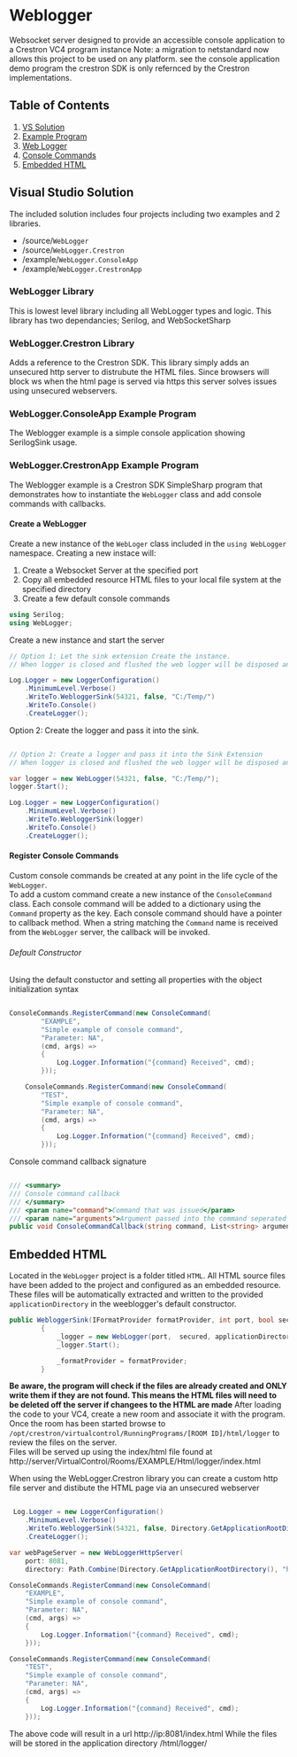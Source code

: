 # Weblogger
Websocket server designed to provide an accessible console application to a Crestron VC4 program instance
Note: a migration to netstandard now allows this project to be used on any platform. see the console application demo program
the crestron SDK is only refernced by the Crestron implementations. 

 ## Table of Contents
1. [VS Solution](#Visual-Studio-Solution)
2. [Example Program](#WebLogger-Example-Program)
3. [Web Logger](#Create-a-WebLogger)
4. [Console Commands](#Register-Console-Commands)
4. [Embedded HTML](#Embedded-HTML)

## Visual Studio Solution

The included solution includes four projects including two examples and 2 libraries. 
- /source/`WebLogger`
- /source/`WebLogger.Crestron`
- /example/`WebLogger.ConsoleApp`
- /example/`WebLogger.CrestronApp`


### WebLogger Library
This is lowest level library including all WebLogger types and logic.  This library has two dependancies; Serilog, and WebSocketSharp

### WebLogger.Crestron Library
Adds a reference to the Crestron SDK.  This library simply adds an unsecured http server to distrubute the HTML files.
Since browsers will block ws when the html page is served via https this server solves issues using unsecured webservers.

### WebLogger.ConsoleApp Example Program
The Weblogger example is a simple console application showing SerilogSink usage.

### WebLogger.CrestronApp Example Program
The Weblogger example is a Crestron SDK SimpleSharp program that demonstrates how to instantiate the `WebLogger` class and add console commands with callbacks.

#### Create a WebLogger

Create a new instance of the `WebLoger` class included in the `using WebLogger` namespace.  Creating a new instace will:

1. Create a Websocket Server at the specified port
2. Copy all embedded resource HTML files to your local file system at the specified directory
3. Create a few default console commands

```csharp
using Serilog;
using WebLogger;
```

Create a new instance and start the server


```csharp
// Option 1: Let the sink extension Create the instance.  
// When logger is closed and flushed the web logger will be disposed and stopped.

Log.Logger = new LoggerConfiguration()
    .MinimumLevel.Verbose()
    .WriteTo.WebloggerSink(54321, false, "C:/Temp/")
    .WriteTo.Console()
    .CreateLogger();

```
Option 2: Create the logger and pass it into the sink.

```csharp

// Option 2: Create a logger and pass it into the Sink Extension
// When logger is closed and flushed the web logger will be disposed and stopped.

var logger = new WebLogger(54321, false, "C:/Temp/");
logger.Start();

Log.Logger = new LoggerConfiguration()
    .MinimumLevel.Verbose()
    .WriteTo.WebloggerSink(logger)
    .WriteTo.Console()
    .CreateLogger();

```

#### Register Console Commands

Custom console commands be created at any point in the life cycle of the `WebLogger`.  
To add a custom command create a new instance of the `ConsoleCommand` class.  Each console command will be added to a dictionary using the `Command` property as the key.  Each console command should have a pointer to callback method.  When a string matching the `Command` name is received from the `WebLogger` server, the callback will be invoked. 

###### Default Constructor

Using the default constuctor and setting all properties with the object initialization syntax

```csharp

ConsoleCommands.RegisterCommand(new ConsoleCommand(
        "EXAMPLE",
        "Simple example of console command",
        "Parameter: NA",
        (cmd, args) =>
        {
            Log.Logger.Information("{command} Received", cmd);
        }));

    ConsoleCommands.RegisterCommand(new ConsoleCommand(
        "TEST",
        "Simple example of console command",
        "Parameter: NA",
        (cmd, args) =>
        {
            Log.Logger.Information("{command} Received", cmd);
        }));

```


Console command callback signature
```csharp

/// <summary>
/// Console command callback
/// </summary>
/// <param name="command">Command that was issued</param>
/// <param name="arguments">Argument passed into the command seperated by spaces</param>
public void ConsoleCommandCallback(string command, List<string> arguments);

```

## Embedded HTML

Located in the `WebLogger` project is a folder titled `HTML`.  All HTML source files have been added to the project and configured as an embedded resource.  
These files will be automatically extracted and written to the provided `applicationDirectory` in the weeblogger's default constructor.

```csharp 
public WebloggerSink(IFormatProvider formatProvider, int port, bool secured, string applicationDirectory)
        {
            _logger = new WebLogger(port,  secured, applicationDirectory);
            _logger.Start();

            _formatProvider = formatProvider;
        }
```
**Be aware, the program will check if the files are already created and ONLY write them if they are not found.  This means the HTML files will need to be deleted off the server if changees to the HTML are made**
After loading the code to your VC4, create a new room and associate it with the program.  Once the room has been started browse to `/opt/crestron/virtualcontrol/RunningPrograms/[ROOM ID]/html/logger` to review the files on the server.  
Files will be served up using the index/html file found at http://server/VirtualControl/Rooms/EXAMPLE/Html/logger/index.html

When using the WebLogger.Crestron library you can create a custom http file server and distibute the HTML page via an unsecured webserver

```csharp

 Log.Logger = new LoggerConfiguration()
    .MinimumLevel.Verbose()
    .WriteTo.WebloggerSink(54321, false, Directory.GetApplicationRootDirectory())
    .CreateLogger();

var webPageServer = new WebLoggerHttpServer(
    port: 8081,
    directory: Path.Combine(Directory.GetApplicationRootDirectory(), "html/logger/"));

ConsoleCommands.RegisterCommand(new ConsoleCommand(
    "EXAMPLE",
    "Simple example of console command",
    "Parameter: NA",
    (cmd, args) =>
    {
        Log.Logger.Information("{command} Received", cmd);
    }));

ConsoleCommands.RegisterCommand(new ConsoleCommand(
    "TEST",
    "Simple example of console command",
    "Parameter: NA",
    (cmd, args) =>
    {
        Log.Logger.Information("{command} Received", cmd);
    }));

```

The above code will result in a url http://ip:8081/index.html 
While the files will be stored in the application directory /html/logger/





